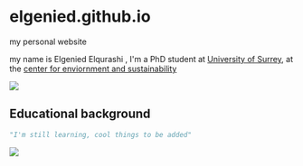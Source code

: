 # elgenied.github.io
my personal website

my name is Elgenied Elqurashi , I'm a PhD student at [University of Surrey](https://www.surrey.ac.uk/), at the [center for enviornment and sustainability ](https://www.surrey.ac.uk/centre-environment-sustainability)


![](https://surrey-content.surrey.ac.uk/sites/default/files/styles/hero_large/public/2022-04/MySurrey%20page%20banners-6.png?itok=4fs9ORhm)

## Educational background
```python
"I'm still learning, cool things to be added"
```



![](https://media.tenor.com/BP70qe8X0J8AAAAC/crycat-crying-cat.gif)